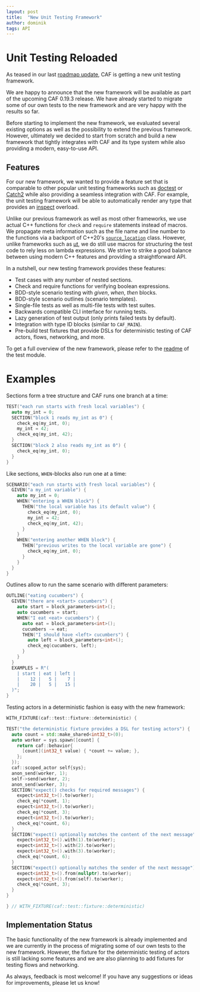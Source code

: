 ```yaml
---
layout: post
title:  "New Unit Testing Framework"
author: dominik
tags: API
---
```


# Unit Testing Reloaded

As teased in our last
[roadmap update](https://www.actor-framework.org/blog/2021-05/roadmap-and-community-update),
CAF is getting a new unit testing framework.

We are happy to announce that the new framework will be available as part of the
upcoming CAF 0.19.3 release. We have already started to migrate some of our own
tests to the new framework and are very happy with the results so far.

Before starting to implement the new framework, we evaluated several existing
options as well as the possibility to extend the previous framework. However,
ultimately we decided to start from scratch and build a new framework that
tightly integrates with CAF and its type system while also providing a modern,
easy-to-use API.

## Features

For our new framework, we wanted to provide a feature set that is comparable to
other popular unit testing frameworks such as
[doctest](https://github.com/doctest/doctest) or
[Catch2](https://github.com/catchorg/Catch2) while also providing a seamless
integration with CAF. For example, the unit testing framework will be able to
automatically render any type that provides an
[inspect](https://actor-framework.readthedocs.io/en/stable/TypeInspection.html)
overload.

Unlike our previous framework as well as most other frameworks, we use actual
C++ functions for `check` and `require` statements instead of macros. We
propagate meta information such as the file name and line number to the
functions via a backport of C++20's
[`source_location`](https://en.cppreference.com/w/cpp/utility/source_location)
class. However, unlike frameworks such as [μt](https://github.com/boost-ext/ut),
we do still use macros for structuring the test code to rely less on lambda
expressions. We strive to strike a good balance between using modern C++
features and providing a straightforward API.

In a nutshell, our new testing framework provides these features:

- Test cases with any number of nested sections.
- Check and require functions for verifying boolean expressions.
- BDD-style scenario testing with *given*, *when*, *then* blocks.
- BDD-style scenario outlines (scenario templates).
- Single-file tests as well as multi-file tests with test suites.
- Backwards compatible CLI interface for running tests.
- Lazy generation of test output (only prints failed tests by default).
- Integration with type ID blocks (similar to `CAF_MAIN`).
- Pre-build test fixtures that provide DSLs for deterministic testing of CAF
  actors, flows, networking, and more.

To get a full overview of the new framework, please refer to the
[readme](https://github.com/actor-framework/actor-framework/blob/master/libcaf_test/README.md)
of the test module.

# Examples

Sections form a tree structure and CAF runs one branch at a time:

```cpp
TEST("each run starts with fresh local variables") {
  auto my_int = 0;
  SECTION("block 1 reads my_int as 0") {
    check_eq(my_int, 0);
    my_int = 42;
    check_eq(my_int, 42);
  }
  SECTION("block 2 also reads my_int as 0") {
    check_eq(my_int, 0);
  }
}
```

Like sections, `WHEN`-blocks also run one at a time:

```cpp
SCENARIO("each run starts with fresh local variables") {
  GIVEN("a my_int variable") {
    auto my_int = 0;
    WHEN("entering a WHEN block") {
      THEN("the local variable has its default value") {
        check_eq(my_int, 0);
        my_int = 42;
        check_eq(my_int, 42);
      }
    }
    WHEN("entering another WHEN block") {
      THEN("previous writes to the local variable are gone") {
        check_eq(my_int, 0);
      }
    }
  }
}
```

Outlines allow to run the same scenario with different parameters:

```cpp
OUTLINE("eating cucumbers") {
  GIVEN("there are <start> cucumbers") {
    auto start = block_parameters<int>();
    auto cucumbers = start;
    WHEN("I eat <eat> cucumbers") {
      auto eat = block_parameters<int>();
      cucumbers -= eat;
      THEN("I should have <left> cucumbers") {
        auto left = block_parameters<int>();
        check_eq(cucumbers, left);
      }
    }
  }
  EXAMPLES = R"(
    | start | eat | left |
    |    12 |   5 |    7 |
    |    20 |   5 |   15 |
  )";
}
```

Testing actors in a deterministic fashion is easy with the new framework:

```cpp
WITH_FIXTURE(caf::test::fixture::deterministic) {

TEST("the deterministic fixture provides a DSL for testing actors") {
  auto count = std::make_shared<int32_t>(0);
  auto worker = sys.spawn([count] {
    return caf::behavior{
      [count](int32_t value) { *count += value; },
    };
  });
  caf::scoped_actor self{sys};
  anon_send(worker, 1);
  self->send(worker, 2);
  anon_send(worker, 3);
  SECTION("expect() checks for required messages") {
    expect<int32_t>().to(worker);
    check_eq(*count, 1);
    expect<int32_t>().to(worker);
    check_eq(*count, 3);
    expect<int32_t>().to(worker);
    check_eq(*count, 6);
  }
  SECTION("expect() optionally matches the content of the next message") {
    expect<int32_t>().with(1).to(worker);
    expect<int32_t>().with(2).to(worker);
    expect<int32_t>().with(3).to(worker);
    check_eq(*count, 6);
  }
  SECTION("expect() optionally matches the sender of the next message") {
    expect<int32_t>().from(nullptr).to(worker);
    expect<int32_t>().from(self).to(worker);
    check_eq(*count, 3);
  }
}

} // WITH_FIXTURE(caf::test::fixture::deterministic)
```

## Implementation Status

The basic functionality of the new framework is already implemented and we are
currently in the process of migrating some of our own tests to the new
framework. However, the fixture for the deterministic testing of actors is still
lacking some features and we are also planning to add fixtures for testing flows
and networking.

As always, feedback is most welcome! If you have any suggestions or ideas for
improvements, please let us know!
